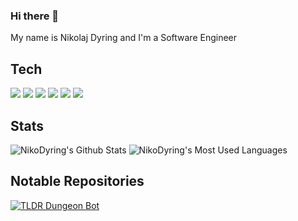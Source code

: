 ### Hi there 👋
My name is Nikolaj Dyring and I'm a Software Engineer

## Tech
![](https://img.shields.io/badge/Code-CSharp-informational?style=flat&logo=c-sharp&logoColor=white&color=white)
![](https://img.shields.io/badge/Code-JavaScript-informational?style=flat&logo=javascript&logoColor=white&color=white)
![](https://img.shields.io/badge/Code-TypeScript-informational?style=flat&logo=typescript&logoColor=white&color=white)
![](https://img.shields.io/badge/Code-Vue-informational?style=flat&logo=vue.js&logoColor=white&color=white)
![](https://img.shields.io/badge/Code-Vuetify-informational?style=flat&logo=vuetify&logoColor=white&color=white)
![](https://img.shields.io/badge/Editor-VS_Code-informational?style=flat&logo=visual-studio-code&logoColor=white&color=white)

## Stats
![NikoDyring's Github Stats](https://github-readme-stats.vercel.app/api?username=NikoDyring&show_icons=true&line_height=27&count_private=true&theme=synthwave)
![NikoDyring's Most Used Languages](https://github-readme-stats.vercel.app/api/top-langs/?username=NikoDyring&langs_count=3&theme=synthwave)
## Notable Repositories
[![TLDR Dungeon Bot](https://github-readme-stats.vercel.app/api/pin/?username=NikoDyring&repo=tldr-dungeon-bot&theme=synthwave)](https://github.com/NikoDyring/tldr-dungeon-bot)

<!--
**NikoDyring/NikoDyring** is a ✨ _special_ ✨ repository because its `README.md` (this file) appears on your GitHub profile.

Here are some ideas to get you started:

- 🔭 I’m currently working on ...
- 🌱 I’m currently learning ...
- 👯 I’m looking to collaborate on ...
- 🤔 I’m looking for help with ...
- 💬 Ask me about ...
- 📫 How to reach me: ...
- 😄 Pronouns: ...
- ⚡ Fun fact: ...
-->
